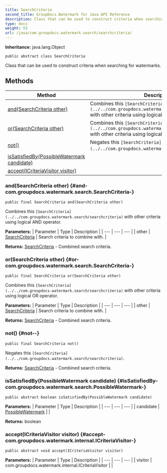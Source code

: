 ```yaml
---
title: SearchCriteria
second_title: GroupDocs.Watermark for Java API Reference
description: Class that can be used to construct criteria when searching for watermarks.
type: docs
weight: 53
url: /java/com.groupdocs.watermark.search/searchcriteria/
---
```

**Inheritance:**
java.lang.Object
```
public abstract class SearchCriteria
```

Class that can be used to construct criteria when searching for watermarks.
## Methods

| Method | Description |
| --- | --- |
| [and(SearchCriteria other)](#and-com.groupdocs.watermark.search.SearchCriteria-) | Combines this `[SearchCriteria](../../com.groupdocs.watermark.search/searchcriteria)` with other criteria using logical AND operator. |
| [or(SearchCriteria other)](#or-com.groupdocs.watermark.search.SearchCriteria-) | Combines this `[SearchCriteria](../../com.groupdocs.watermark.search/searchcriteria)` with other criteria using logical OR operator. |
| [not()](#not--) | Negates this `[SearchCriteria](../../com.groupdocs.watermark.search/searchcriteria)`. |
| [isSatisfiedBy(PossibleWatermark candidate)](#isSatisfiedBy-com.groupdocs.watermark.search.PossibleWatermark-) |  |
| [accept(ICriteriaVisitor visitor)](#accept-com.groupdocs.watermark.internal.ICriteriaVisitor-) |  |
### and(SearchCriteria other) {#and-com.groupdocs.watermark.search.SearchCriteria-}
```
public final SearchCriteria and(SearchCriteria other)
```


Combines this `[SearchCriteria](../../com.groupdocs.watermark.search/searchcriteria)` with other criteria using logical AND operator.

**Parameters:**
| Parameter | Type | Description |
| --- | --- | --- |
| other | [SearchCriteria](../../com.groupdocs.watermark.search/searchcriteria) | Search criteria to combine with. |

**Returns:**
[SearchCriteria](../../com.groupdocs.watermark.search/searchcriteria) - Combined search criteria.
### or(SearchCriteria other) {#or-com.groupdocs.watermark.search.SearchCriteria-}
```
public final SearchCriteria or(SearchCriteria other)
```


Combines this `[SearchCriteria](../../com.groupdocs.watermark.search/searchcriteria)` with other criteria using logical OR operator.

**Parameters:**
| Parameter | Type | Description |
| --- | --- | --- |
| other | [SearchCriteria](../../com.groupdocs.watermark.search/searchcriteria) | Search criteria to combine with. |

**Returns:**
[SearchCriteria](../../com.groupdocs.watermark.search/searchcriteria) - Combined search criteria.
### not() {#not--}
```
public final SearchCriteria not()
```


Negates this `[SearchCriteria](../../com.groupdocs.watermark.search/searchcriteria)`.

**Returns:**
[SearchCriteria](../../com.groupdocs.watermark.search/searchcriteria) - Combined search criteria.
### isSatisfiedBy(PossibleWatermark candidate) {#isSatisfiedBy-com.groupdocs.watermark.search.PossibleWatermark-}
```
public abstract boolean isSatisfiedBy(PossibleWatermark candidate)
```




**Parameters:**
| Parameter | Type | Description |
| --- | --- | --- |
| candidate | [PossibleWatermark](../../com.groupdocs.watermark.search/possiblewatermark) |  |

**Returns:**
boolean
### accept(ICriteriaVisitor visitor) {#accept-com.groupdocs.watermark.internal.ICriteriaVisitor-}
```
public abstract void accept(ICriteriaVisitor visitor)
```




**Parameters:**
| Parameter | Type | Description |
| --- | --- | --- |
| visitor | com.groupdocs.watermark.internal.ICriteriaVisitor |  |

